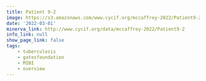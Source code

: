 ```yaml
---
title: Patient 9-2
image: https://s3.amazonaws.com/www.cycif.org/mccaffrey-2022/Patient9-2/CD45_13__CD45/0_0_0.jpg
date: '2022-03-01'
minerva_link: http://www.cycif.org/data/mccaffrey-2022/Patient9-2
info_link: null
show_page_link: false
tags:
    - tuberculosis
    - gatesfoundation
    - MIBI
    - overview
---
```


